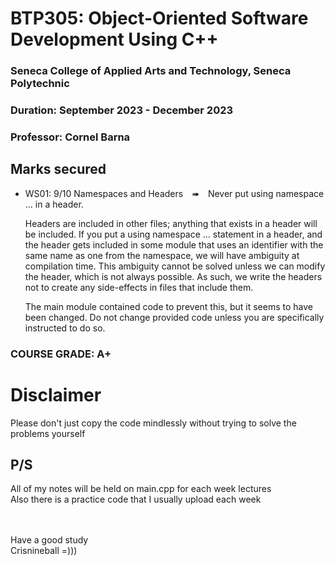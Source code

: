 # BTP305: Object-Oriented Software Development Using C++
### Seneca College of Applied Arts and Technology, Seneca Polytechnic<br />
### Duration: September 2023 - December 2023<br />
### Professor: Cornel Barna <br />


## Marks secured
+ WS01: 9/10
    Namespaces and Headers ➠ Never put using namespace ... in a header.

    Headers are included in other files; anything that exists in a header will be included. If you put a using namespace ... statement in a header, and the header gets included in some module that uses an identifier with the same name as one from the namespace, we will have ambiguity at compilation time. This ambiguity cannot be solved unless we can modify the header, which is not always possible. As such, we write the headers not to create any side-effects in files that include them.

    The main module contained code to prevent this, but it seems to have been changed. Do not change provided code unless you are specifically instructed to do so.

### COURSE GRADE: A+

# Disclaimer
Please don't just copy the code mindlessly without trying to solve the problems yourself

## P/S
All of my notes will be held on main.cpp for each week lectures <br>
Also there is a practice code that I usually upload each week <br>



<br><br>
Have a good study <br>
Crisnineball =)))
